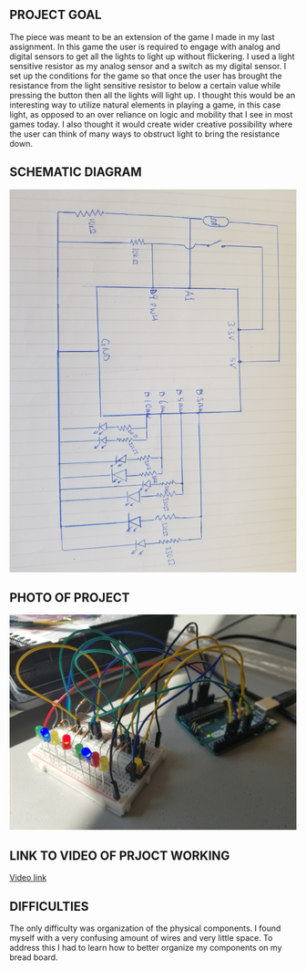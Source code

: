 ## PROJECT GOAL

The piece was meant to be an extension of the game I made in my last assignment. In this game the user is required to engage with analog and digital sensors to get all the lights to light up without flickering. I used a light sensitive resistor as my analog sensor and a switch as my digital sensor. I set up the conditions for the game so that once the user has brought the resistance from the light sensitive resistor to below a certain value while pressing the button then all the lights will light up. I thought this would be an interesting way to utilize natural elements in playing a game, in this case light, as opposed to an over reliance on logic and mobility that I see in most games today. I also thought it would create wider creative possibility where the user can think of many ways to obstruct light to bring the resistance down. 

## SCHEMATIC DIAGRAM

![](20201110_125254.jpg)

## PHOTO OF PROJECT

![](20201110_130231.jpg)

## LINK TO VIDEO OF PRJOCT WORKING

[Video link](https://drive.google.com/file/d/1YqxM47iUTfn-za6PQc6Ck6JEIbDclvc6/view?usp=sharing)

## DIFFICULTIES

The only difficulty was organization of the physical components. I found myself with a very confusing amount of wires and very little space. To address this I had to learn how to better organize my components on my bread board.
